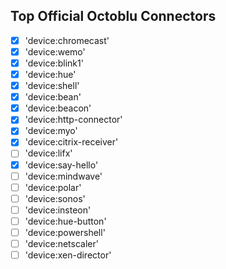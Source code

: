 ## Top Official Octoblu Connectors

- [x] 'device:chromecast'
- [x] 'device:wemo'
- [x] 'device:blink1'
- [x] 'device:hue'
- [x] 'device:shell'
- [x] 'device:bean'
- [x] 'device:beacon'
- [x] 'device:http-connector'
- [x] 'device:myo'
- [x] 'device:citrix-receiver'
- [ ] 'device:lifx'
- [x] 'device:say-hello'
- [ ] 'device:mindwave'
- [ ] 'device:polar'
- [ ] 'device:sonos'
- [ ] 'device:insteon'
- [ ] 'device:hue-button'
- [ ] 'device:powershell'
- [ ] 'device:netscaler'
- [ ] 'device:xen-director'
